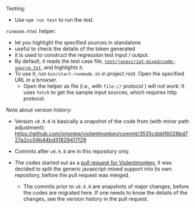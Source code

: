 Testing:
- Use `npm run test` to run the test.

`runmode.html` helper:
- let you highlight the specified sources in standalone
- useful to check the details of the token generated
- it is used to construct the regression test input / output.
- By default, it reads the test case file, [`test/javascript-mixed/code-source.txt`](test/javascript-mixed/code-source.txt), and highlights it.
- To use it, run `bin/start-runmode.sh` in project root. Open the specified URL in a browser.
    - Open the helper as file (i.e.,  with `file://` protocol ) will not work: It uses `fetch` to get the sample input sources, which requires http protocol.


Note about version history:
- Version `v0.9.0` is basically a snapshot of the code from (with minor path adjustment):
  https://github.com/orionlee/violentmonkey/commit/3535cddd16028bd727a2cc04b44bd31829417f29

- Commits after `v0.9.0` are in this repository only.

- The codes started out as a [pull request for Violentmonkey](https://github.com/violentmonkey/violentmonkey/pull/1022), it was decided to split the generic javascript-mixed support into its own repository, before the pull request was merged.
    - The commits prior to `v0.9.0` are snapshots of major changes, before the codes are migrated here. If one needs to know the details of the changes, see the version history in the pull request.
